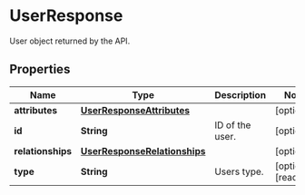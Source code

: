 

# UserResponse

User object returned by the API.
## Properties

Name | Type | Description | Notes
------------ | ------------- | ------------- | -------------
**attributes** | [**UserResponseAttributes**](UserResponseAttributes.md) |  |  [optional]
**id** | **String** | ID of the user. |  [optional]
**relationships** | [**UserResponseRelationships**](UserResponseRelationships.md) |  |  [optional]
**type** | **String** | Users type. |  [optional] [readonly]



